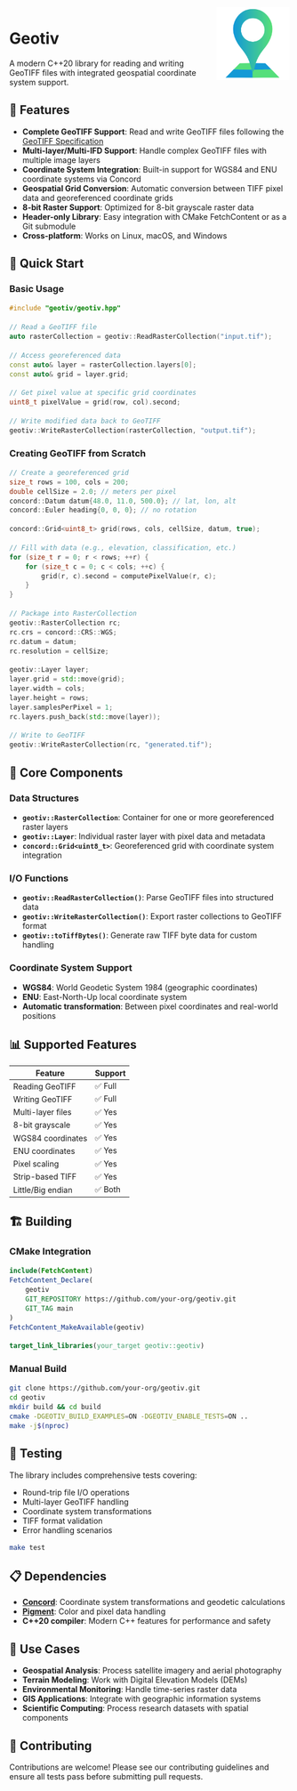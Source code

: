 
<img align="right" width="26%" src="./misc/logo.png">

# Geotiv

A modern C++20 library for reading and writing GeoTIFF files with integrated geospatial coordinate system support.

## 🌟 Features

- **Complete GeoTIFF Support**: Read and write GeoTIFF files following the [GeoTIFF Specification](http://geotiff.maptools.org/spec/geotiff6.html)
- **Multi-layer/Multi-IFD Support**: Handle complex GeoTIFF files with multiple image layers
- **Coordinate System Integration**: Built-in support for WGS84 and ENU coordinate systems via Concord
- **Geospatial Grid Conversion**: Automatic conversion between TIFF pixel data and georeferenced coordinate grids
- **8-bit Raster Support**: Optimized for 8-bit grayscale raster data
- **Header-only Library**: Easy integration with CMake FetchContent or as a Git submodule
- **Cross-platform**: Works on Linux, macOS, and Windows

## 🚀 Quick Start

### Basic Usage

```cpp
#include "geotiv/geotiv.hpp"

// Read a GeoTIFF file
auto rasterCollection = geotiv::ReadRasterCollection("input.tif");

// Access georeferenced data
const auto& layer = rasterCollection.layers[0];
const auto& grid = layer.grid;

// Get pixel value at specific grid coordinates
uint8_t pixelValue = grid(row, col).second;

// Write modified data back to GeoTIFF
geotiv::WriteRasterCollection(rasterCollection, "output.tif");
```

### Creating GeoTIFF from Scratch

```cpp
// Create a georeferenced grid
size_t rows = 100, cols = 200;
double cellSize = 2.0; // meters per pixel
concord::Datum datum{48.0, 11.0, 500.0}; // lat, lon, alt
concord::Euler heading{0, 0, 0}; // no rotation

concord::Grid<uint8_t> grid(rows, cols, cellSize, datum, true);

// Fill with data (e.g., elevation, classification, etc.)
for (size_t r = 0; r < rows; ++r) {
    for (size_t c = 0; c < cols; ++c) {
        grid(r, c).second = computePixelValue(r, c);
    }
}

// Package into RasterCollection
geotiv::RasterCollection rc;
rc.crs = concord::CRS::WGS;
rc.datum = datum;
rc.resolution = cellSize;

geotiv::Layer layer;
layer.grid = std::move(grid);
layer.width = cols;
layer.height = rows;
layer.samplesPerPixel = 1;
rc.layers.push_back(std::move(layer));

// Write to GeoTIFF
geotiv::WriteRasterCollection(rc, "generated.tif");
```

## 🔧 Core Components

### Data Structures

- **`geotiv::RasterCollection`**: Container for one or more georeferenced raster layers
- **`geotiv::Layer`**: Individual raster layer with pixel data and metadata
- **`concord::Grid<uint8_t>`**: Georeferenced grid with coordinate system integration

### I/O Functions

- **`geotiv::ReadRasterCollection()`**: Parse GeoTIFF files into structured data
- **`geotiv::WriteRasterCollection()`**: Export raster collections to GeoTIFF format
- **`geotiv::toTiffBytes()`**: Generate raw TIFF byte data for custom handling

### Coordinate System Support

- **WGS84**: World Geodetic System 1984 (geographic coordinates)
- **ENU**: East-North-Up local coordinate system
- **Automatic transformation**: Between pixel coordinates and real-world positions

## 📊 Supported Features

| Feature | Support |
|---------|---------|
| Reading GeoTIFF | ✅ Full |
| Writing GeoTIFF | ✅ Full |
| Multi-layer files | ✅ Yes |
| 8-bit grayscale | ✅ Yes |
| WGS84 coordinates | ✅ Yes |
| ENU coordinates | ✅ Yes |
| Pixel scaling | ✅ Yes |
| Strip-based TIFF | ✅ Yes |
| Little/Big endian | ✅ Both |

## 🏗️ Building

### CMake Integration

```cmake
include(FetchContent)
FetchContent_Declare(
    geotiv
    GIT_REPOSITORY https://github.com/your-org/geotiv.git
    GIT_TAG main
)
FetchContent_MakeAvailable(geotiv)

target_link_libraries(your_target geotiv::geotiv)
```

### Manual Build

```bash
git clone https://github.com/your-org/geotiv.git
cd geotiv
mkdir build && cd build
cmake -DGEOTIV_BUILD_EXAMPLES=ON -DGEOTIV_ENABLE_TESTS=ON ..
make -j$(nproc)
```

## 🧪 Testing

The library includes comprehensive tests covering:

- Round-trip file I/O operations
- Multi-layer GeoTIFF handling
- Coordinate system transformations
- TIFF format validation
- Error handling scenarios

```bash
make test
```

## 📋 Dependencies

- **[Concord](https://github.com/smolfetch/concord)**: Coordinate system transformations and geodetic calculations
- **[Pigment](https://github.com/smolfetch/pigment)**: Color and pixel data handling
- **C++20 compiler**: Modern C++ features for performance and safety

## 📖 Use Cases

- **Geospatial Analysis**: Process satellite imagery and aerial photography
- **Terrain Modeling**: Work with Digital Elevation Models (DEMs)
- **Environmental Monitoring**: Handle time-series raster data
- **GIS Applications**: Integrate with geographic information systems
- **Scientific Computing**: Process research datasets with spatial components

## 🤝 Contributing

Contributions are welcome! Please see our contributing guidelines and ensure all tests pass before submitting pull requests.
